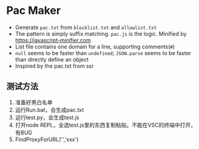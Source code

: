 # Pac Maker

* Generate `pac.txt` from `blocklist.txt` and `allowlist.txt`
* The pattern is simply suffix matching. `pac.js` is the logic. Minified by https://javascript-minifier.com
* List file contains one domain for a line, supporting comments(`#`)
* `null` seems to be faster than `undefined`; `JSON.parse` seems to be faster than directly define an object
* Inspired by the pac.txt from ssr

## 测试方法

1. 准备好黑白名单
2. 运行Run.bat，会生成pac.txt
3. 运行test.py，会生成test.js
4. 打开node REPL，全选test.js里的东西复制粘贴。不能在VSC的终端中打开，有BUG
5. FindProxyForURL('','xxx')

